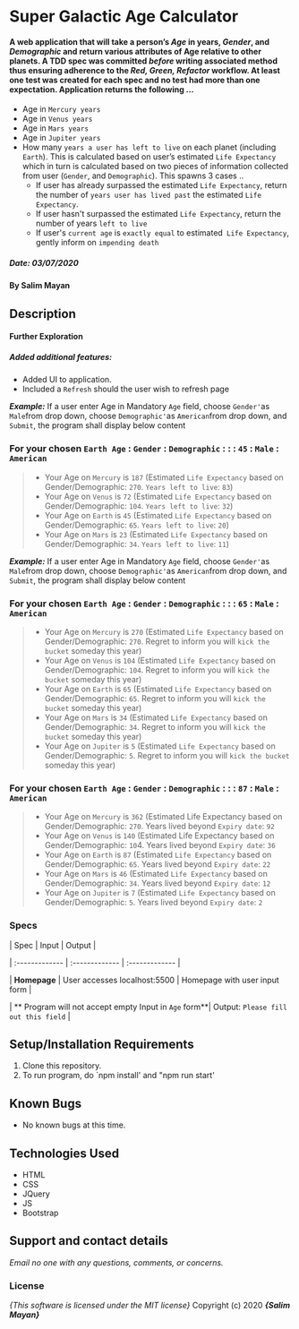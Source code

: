 # Super Galactic Age Calculator
#### A web application that will take a person’s _Age_ in years, _Gender_, and _Demographic_ and return various attributes of Age relative to other planets. A TDD spec was committed _before_ writing associated method thus ensuring adherence to the _Red, Green, Refactor_ workflow. At least one test was created for each spec and no test had more than one expectation. Application returns the following ...
-  Age in `Mercury years`
-  Age in `Venus years`
-  Age in `Mars years`
-  Age in `Jupiter years`
-  How many `years a user has left to live` on each planet (including `Earth`). This is calculated based on user’s estimated `Life Expectancy` which in turn is calculated based on two pieces of information collected from user (`Gender`, and `Demographic`). This spawns 3 cases ..
	- If user has already surpassed the estimated `Life Expectancy`, return the number of `years user has lived past` the estimated `Life Expectancy`.
	- If user hasn't surpassed the estimated `Life Expectancy`, return the number of years `left to live`
	- If user's `current age` is `exactly equal` to estimated` Life Expectancy`, gently inform on `impending death`

##### Date: **03/07/2020**

#### By **Salim Mayan**
  
## Description    
#### Further Exploration
##### Added additional features:

-  Added UI to application.
-  Included a `Refresh` should the user wish to refresh page

_**Example:**_ If a user enter Age in Mandatory `Age` field, choose `Gender'`as `Male`from drop down, choose `Demographic'`as `American`from drop down, and `Submit`, the program shall display below content

### For your chosen  `Earth Age` : `Gender` : `Demographic` : : : `45`  :  `Male`  :  `American`

> -   Your Age on  `Mercury`  is  `187`  (Estimated `Life Expectancy`  based on  Gender/Demographic:  `270`. `Years left to live`:  `83`)
> -   Your Age on  `Venus`  is  `72`  (Estimated `Life Expectancy`  based on  Gender/Demographic:  `104`. `Years left to live`:  `32`)
> -   Your Age on  `Earth`  is  `45`  (Estimated `Life Expectancy`  based on  Gender/Demographic:  `65`. `Years left to live`:  `20`)
> -   Your Age on  `Mars`  is  `23`  (Estimated `Life Expectancy`  based on  Gender/Demographic:  `34`. `Years left to live`:  `11`)

_**Example:**_ If a user enter Age in Mandatory `Age` field, choose `Gender'`as `Male`from drop down, choose `Demographic'`as `American`from drop down, and `Submit`, the program shall display below content

### For your chosen  `Earth Age` : `Gender` : `Demographic` : : : `65`  :  `Male`  :  `American`

> -   Your Age on  `Mercury`  is  `270`  (Estimated `Life Expectancy`  based on  Gender/Demographic:  `270`. Regret to inform you will `kick the bucket` someday this year)
> -   Your Age on  `Venus`  is  `104`  (Estimated `Life Expectancy`  based on  Gender/Demographic:  `104`. Regret to inform you will `kick the bucket` someday this year)
> -   Your Age on  `Earth`  is  `65`  (Estimated `Life Expectancy`  based on  Gender/Demographic:  `65`. Regret to inform you will `kick the bucket` someday this year)
> -   Your Age on  `Mars`  is  `34`  (Estimated `Life Expectancy`  based on  Gender/Demographic:  `34`. Regret to inform you will `kick the bucket` someday this year)
> -   Your Age on  `Jupiter`  is  `5`  (Estimated `Life Expectancy`  based on  Gender/Demographic:  `5`. Regret to inform you will `kick the bucket` someday this year)

### For your chosen  `Earth Age` : `Gender` : `Demographic` : : : `87`  :  `Male`  :  `American`

> -   Your Age on  `Mercury`  is  `362`  (Estimated Life Expectancy  based on  Gender/Demographic:  `270`. Years lived beyond `Expiry date`:  `92`
> -   Your Age on  `Venus`  is  `140`  (Estimated Life Expectancy  based on  Gender/Demographic:  `10`4. Years lived beyond `Expiry date`:  `36`
> -   Your Age on  `Earth`  is  `87`  (Estimated `Life Expectancy`  based on  Gender/Demographic:  `65`. Years lived beyond `Expiry date`:  `22`
> -   Your Age on  `Mars`  is  `46`  (Estimated `Life Expectancy`  based on  Gender/Demographic:  `34`. Years lived beyond `Expiry date`:  `12`
> -   Your Age on  `Jupiter`  is  `7`  (Estimated `Life Expectancy`  based on  Gender/Demographic:  `5`. Years lived beyond `Expiry date`:  `2`

### Specs

| Spec | Input | Output |

| :------------- | :------------- | :------------- |

  
| **Homepage** | User accesses localhost:5500 | Homepage with user input form |

| ** Program will not accept empty Input in `Age` form**| Output: `Please fill out this field` |

## Setup/Installation Requirements
1. Clone this repository.
2. To run program, do `npm install' and "npm run start'

## Known Bugs

* No known bugs at this time.

## Technologies Used
* HTML
* CSS
* JQuery
* JS
* Bootstrap

## Support and contact details
_Email no one with any questions, comments, or concerns._

### License
*{This software is licensed under the MIT license}*
Copyright (c) 2020 **_{Salim Mayan}_**
